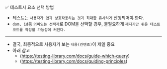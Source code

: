✅ 테스트시 요소 선택 방법

* 테스트는 `사용자가 앱과 상호작용하는 것과 최대한 유사하게` 진행되어야 한다.
* `dom, id`등 `의미있는 선택자`로 DOM을 선택할 경우, 불필요하게 `깨지기만 쉬운 테스트 코드를 작성할 가능성이 커진다.`

<hr />

* 결국, 최종적으로 사용자가 보는 `내용(컨텐츠)`이 제일 중요
* 아래 참고
  * (https://testing-library.com/docs/guide-which-query)
  * (https://testing-library.com/docs/guiding-principles)